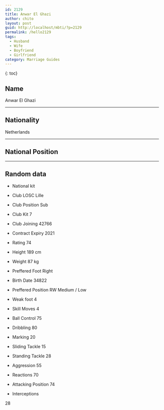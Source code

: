 ```yaml
---
id: 2129
title: Anwar El Ghazi
author: chito
layout: post
guid: http://localhost/mbti/?p=2129
permalink: /hello2129
tags:
  - Husband
  - Wife
  - Boyfriend
  - Girlfriend
category: Marriage Guides
---
```



{: toc}


## Name  
Anwar El Ghazi 

* * *

## Nationality  
Netherlands 

* * *

## National Position 

* * *

## Random data 

  * National kit 
  * Club 
LOSC Lille 

  * Club Position 
Sub 

  * Club Kit 
7 

  * Club Joining 
42766 

  * Contract Expiry 
2021 

  * Rating 
74 

  * Height 
189 cm 

  * Weight 
87 kg 

  * Preffered Foot 
Right 

  * Birth Date 
34822 

  * Preffered Position 
RW Medium / Low 

  * Weak foot 
4 

  * Skill Moves 
4 

  * Ball Control 
75 

  * Dribbling 
80 

  * Marking 
20 

  * Sliding Tackle 
15 

  * Standing Tackle 
28 

  * Aggression 
55 

  * Reactions 
70 

  * Attacking Position 
74 

  * Interceptions 

28</ul>